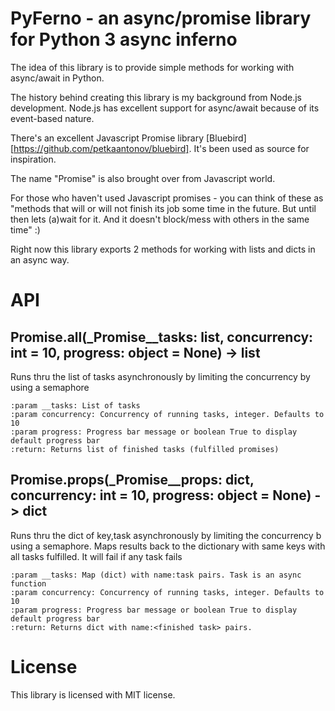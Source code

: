 # PyFerno - an async/promise library for Python 3 async inferno

The idea of this library is to provide simple methods for working with async/await in Python.  
 
The history behind creating this library is my background from Node.js development. 
Node.js has excellent support for async/await because of its event-based nature.

There's an excellent Javascript Promise library [Bluebird][https://github.com/petkaantonov/bluebird].
It's been used as source for inspiration.

The name "Promise" is also brought over from Javascript world.

For those who haven't used Javascript promises - you can think of these as "methods that will or will not finish its job
some time in the future. But until then lets (a)wait for it. And it doesn't block/mess with others in the same time" :)

Right now this library exports 2 methods for working with lists and dicts in an async way.

# API

## Promise.all(_Promise__tasks: list, concurrency: int = 10, progress: object = None) -> list

Runs thru the list of tasks asynchronously by limiting the concurrency by using a semaphore

    :param __tasks: List of tasks
    :param concurrency: Concurrency of running tasks, integer. Defaults to 10
    :param progress: Progress bar message or boolean True to display default progress bar
    :return: Returns list of finished tasks (fulfilled promises)


## Promise.props(_Promise__props: dict, concurrency: int = 10, progress: object = None) -> dict

Runs thru the dict of key,task asynchronously by limiting the concurrency b using a semaphore.
Maps results back to the dictionary with same keys with all tasks fulfilled.
It will fail if any task fails
    
    :param __tasks: Map (dict) with name:task pairs. Task is an async function
    :param concurrency: Concurrency of running tasks, integer. Defaults to 10
    :param progress: Progress bar message or boolean True to display default progress bar
    :return: Returns dict with name:<finished task> pairs.


# License

This library is licensed with MIT license.
